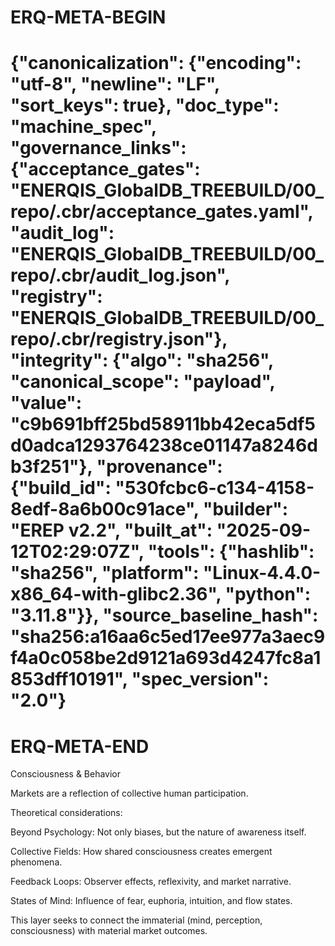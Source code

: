 # ERQ-META-BEGIN
# {"canonicalization": {"encoding": "utf-8", "newline": "LF", "sort_keys": true}, "doc_type": "machine_spec", "governance_links": {"acceptance_gates": "ENERQIS_GlobalDB_TREEBUILD/00_repo/.cbr/acceptance_gates.yaml", "audit_log": "ENERQIS_GlobalDB_TREEBUILD/00_repo/.cbr/audit_log.json", "registry": "ENERQIS_GlobalDB_TREEBUILD/00_repo/.cbr/registry.json"}, "integrity": {"algo": "sha256", "canonical_scope": "payload", "value": "c9b691bff25bd58911bb42eca5df5d0adca1293764238ce01147a8246db3f251"}, "provenance": {"build_id": "530fcbc6-c134-4158-8edf-8a6b00c91ace", "builder": "EREP v2.2", "built_at": "2025-09-12T02:29:07Z", "tools": {"hashlib": "sha256", "platform": "Linux-4.4.0-x86_64-with-glibc2.36", "python": "3.11.8"}}, "source_baseline_hash": "sha256:a16aa6c5ed17ee977a3aec9f4a0c058be2d9121a693d4247fc8a1853dff10191", "spec_version": "2.0"}
# ERQ-META-END
Consciousness & Behavior

Markets are a reflection of collective human participation.

Theoretical considerations:

Beyond Psychology: Not only biases, but the nature of awareness itself.

Collective Fields: How shared consciousness creates emergent phenomena.

Feedback Loops: Observer effects, reflexivity, and market narrative.

States of Mind: Influence of fear, euphoria, intuition, and flow states.

This layer seeks to connect the immaterial (mind, perception, consciousness) with material market outcomes.